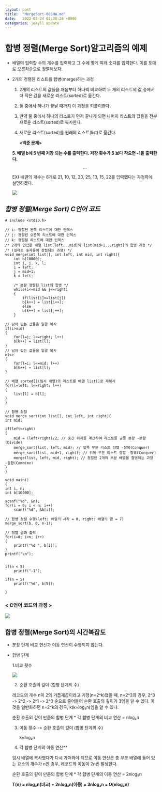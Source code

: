```yaml
---
layout: post
title:  "MergeSort-003HW.md"
date:   2022-03-24 02:30:28 +0900
categories: jekyll update
---
```

# 합병 정렬(Merge Sort)알고리즘의 예제

* 배열의 입력할 수의 개수를 입력하고 그 수에 맞게 여러 숫자를 입력한다. 이를 토대로 오름차순으로 정렬해보자.
* 2개의 정렬된 리스트를 합병(merge)하는 과정
    
    1. 2개의 리스트의 값들을 처음부터 하나씩 비교하여 두 개의 리스트의 값 중에서 더 작은 값을 새로운 리스트(sorted)로 옮긴다.
    2. 둘 중에서 하나가 끝날 때까지 이 과정을 되풀이한다.
    3. 만약 둘 중에서 하나의 리스트가 먼저 끝나게 되면 나머지 리스트의 값들을 전부 새로운 리스트(sorted)로 복사한다.
    4. 새로운 리스트(sorted)를 원래의 리스트(list)로 옮긴다.
    
       **<백준 문제>**

    **5. 배열 b에 5 번째 저장 되는 수를 출력한다. 저장 횟수가 5 보다 작으면 -1을 출력한다.**
    $$\dots$$

    EX) 배열의 개수는 8개로 21, 10, 12, 20, 25, 13, 15, 22를 입력했다는 가정하에 설명하겠다.

    ![](https://gmlwjd9405.github.io/images/algorithm-merge-sort/merge-sort.png)

## *합병 정렬(Merge Sort) C언어 코드*
    
    # include <stdio.h>

    // i: 정렬된 왼쪽 리스트에 대한 인덱스
    // j: 정렬된 오른쪽 리스트에 대한 인덱스
    // k: 정렬될 리스트에 대한 인덱스
    /* 2개의 인접한 배열 list[left...mid]와 list[mid+1...right]의 합병 과정 */
    /* (실제로 숫자들이 정렬되는 과정) */
    void merge(int list[], int left, int mid, int right){
        int b[10000];
        int i, j, k, l;
        i = left;
        j = mid+1;
        k = left;

        /* 분할 정렬된 list의 합병 */
        while(i<=mid && j<=right)
        {
            if(list[i]<=list[j])
            b[k++] = list[i++];
            else
            b[k++] = list[j++];
        }

    // 남아 있는 값들을 일괄 복사
    if(i>mid)
    {
        for(l=j; l<=right; l++)
        b[k++] = list[l];
    }
    // 남아 있는 값들을 일괄 복사
    else
    {
        for(l=i; l<=mid; l++)
        b[k++] = list[l];
    }

    // 배열 sorted[](임시 배열)의 리스트를 배열 list[]로 재복사
    for(l=left; l<=right; l++)
    {
        list[l] = b[l];
    }
    }

    // 합병 정렬
    void merge_sort(int list[], int left, int right){
    int mid;

    if(left<right)
    {
        mid = (left+right)/2; // 중간 위치를 계산하여 리스트를 균등 분할 -분할(Divide)
        merge_sort(list, left, mid); // 앞쪽 부분 리스트 정렬 -정복(Conquer)
        merge_sort(list, mid+1, right); // 뒤쪽 부분 리스트 정렬 -정복(Conquer)
        merge(list, left, mid, right); // 정렬된 2개의 부분 배열을 합병하는 과정 -결합(Combine)
    }
    }

    void main()
    {
    int i, n;
    int b[10000];
  
    scanf("%d", &n);
    for(i = 0; i < n; i++)
        scanf("%d", &b[i]);

    // 합병 정렬 수행(left: 배열의 시작 = 0, right: 배열의 끝 = 7)
    merge_sort(b, 0, n-1);

    // 정렬 결과 출력
    for(i=0; i<n; i++)
    {
        printf("%d ", b[i]);
    }
    printf("\n");
  

    if(n < 5)
        printf("-1");
        
    if(n = 5)
        printf("%d", b[5]);
        
    }


### \< C언어 코드의 과정 \>

![](https://gmlwjd9405.github.io/images/algorithm-merge-sort/merge-sort-ccode.png)

## 합병 정렬(Merge Sort)의 시간복잡도

* 분활 단계
    비교 연선과 이동 연산이 수행되지 않는다.

* 합병 단계

    1.비교 횟수

    ![](https://gmlwjd9405.github.io/images/algorithm-merge-sort/sort-time-complexity-etc.png)

    2. 순환 호출의 깊이 (합병 단계의 수)

    레코드의 개수 n이 2의 거듭제곱이라고 가정(n=2^k)했을 때, n=2^3의 경우, 2^3 -> 2^2 -> 2^1 -> 2^0 순으로 줄어들어 순환 호출의 깊이가 3임을 알 수 있다. 이것을 일반화하면 n=2^k의 경우, k(k=log₂n)임을 알 수 있다.


    순환 호출의 깊이 만큼의 합병 단계 * 각 합병 단계의 비교 연산 = nlog₂n

    3. 이동 횟수 -> 순환 호출의 깊이 (합병 단계의 수)

        k=log₂n

    4. 각 합병 단계의 이동 연산**
    
    임시 배열에 복사했다가 다시 가져와야 되므로 이동 연산은 총 부분 배열에 들어 있는 요소의 개수가 n인 경우, 레코드의 이동이 2n번 발생한다.

    순환 호출의 깊이 만큼의 합병 단계 * 각 합병 단계의 이동 연산 = 2nlog₂n

    **T(n) = nlog₂n(비교) + 2nlog₂n(이동) = 3nlog₂n = O(nlog₂n)**
